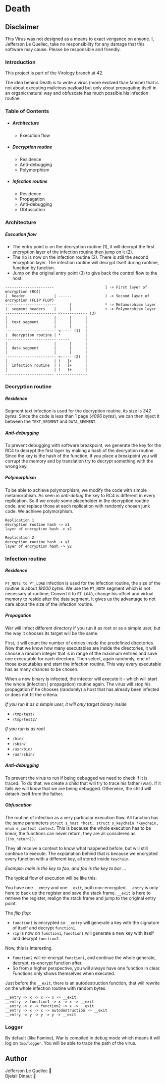 # Death 

## Disclaimer
This Virus was not designed as a means to exact vengance on anyone.
I, Jefferson Le Quellec, take no responsibility for any damage that this software may cause.
Please be responsible and friendly.

### Introduction
This project is part of the Virology branch at 42.

The idea behind Death is to write a virus  (more evolved than famine) that is not about executing malicious payload but only about propagating itself in an organic/natural way and obfuscate has much possible his infection routine.

### Table of Contents
- ##### Architecture
    + Execution flow
- ##### Decryption routine
    + Residence
    +  Anti-debugging
    + Polymorphism
- ##### Infection routine
    + Residence
    + Propagation
    + Anti-debugging
    + Obfuscation

### Architecture
##### Execution flow

- The entry point is on the decryption routine (1), it will decrypt the first encryption layer of the infection routine then jump on it (2).
- The rip is now on the infection routine (2). There is still the second encryption layer. The infection routine will decrypt itself during runtime, function by function.
- Jump on the original entry point (3) to give back the control flow to the host.
```
----------------------                       ] -> First layer of encryption (RC4)
|  header             | ------               ) -> Second layer of encryption (FLIP FLOP)
-----------------------      |               * -> Metamorphism layer
|  segment headers    |      |               + -> Polymorphism layer
----------------------- <------------ (3)
|                     |      |      |
|  text segment       |      |      |
|                     |      |      |
----------------------- <----- (1)  |
|  decryption routine | *           |
----------------------- -----       |
|                     |      |      |
|  data segment       |      |      |
|                     |      |      |
----------------------- <----- (2)  |
|                     | )   ]+      |
|  infection routine  | )   ]+      |
|                     | )   ]+      |
---------------------- --------------
```

### Decryption routine
##### Residence
Segment text infection is used for the decryption routine, its size is *342 bytes*.
Since the code is less than 1 page (*4096 bytes*), we can then inject it between the `TEXT_SEGMENT` and `DATA_SEGMENT`.

##### Anti-debugging
To prevent debugging with software breakpoint, we generate the key for the RC4 to decrypt the first layer by making a hash of the decryption routine.
Since the key is the hash of the function, if you place a breakpoint you will corrupt the memory and by translation try to decrypt something with the wrong key.

##### Polymorphism
To be able to achieve polymorphism, we modify the code with simple metamorphism.
As seen in *anti-debug* the key to RC4 is different in every replication.
So if we create some placeholder in the decryption routine code, and replace those at each replication with randomly chosen junk code. We achieve polymorphism.

```
Replication 1
decryption routine hash -> x1
layer of encryption hash -> x2

Replication 2
decryption routine hash -> y1
layer of encryption hash -> y2
```

### Infection routine
##### Residence
`PT_NOTE to PT_LOAD` infection is used for the infection routine, the size of the routine is about *18000 bytes*.
We use the `PT_NOTE` segment which is not necessary at runtime; Convert it to `PT_LOAD`, change his offset and virtual memory to reside after the data segment.
It gives us the advantage to not care about the size of the infection routine.

##### Propagation
War will infect different directory if you run it as root or as a simple user, but the way it chooses its target will be the same.

First, it will count the number of entries inside the predefined directories. Now that we know how many executables are inside the directories, it will choose a random integer that is in range of the maximum entries and save one executable for each directory. Then select, again randomly, one of those executables and start the infection routine. This way every executable has as many chances to be chosen.

When a new binary is infected, the infector will execute it - which will start the whole (infection | propagation) routine again.
The virus will stop his propagation if he chooses (randomly) a host that has already been infected or does not fit the criteria.

*If you run it as a simple user, it will only target binary inside*
- `/tmp/test/`
- `/tmp/test2/`  

*If you run is as root*
- `/bin/`
- `/sbin/`
- `/usr/bin/`
- `/usr/sbin/`

##### Anti-debugging
To prevent the virus to run if being debugged we need to check if it is traced. To do that, we create a child that will try to trace his father (war).
If it fails we will know that we are being debugged. Otherwise, the child will detach itself from the father.

##### Obfuscation
The routine of infection as a very particular execution flow.
All function has the same parameters `struct s_host *host, struct s_keychain *keychain, enum e_context context`.
This is because the whole execution has to be linear, the functions can never return, they are all considered as `((no_return))`.

They all receive a context to know what happened before, but will still continue to execute.
The explanation behind that is because we encrypted every function with a different key, all stored inside `keychain`.

*Example: main is the key to foo, and foo is the key to bar ...*

The typical flow of execution will be like this:

You have one `__entry` and one `__exit`, both non-encrypted.
`__entry` is only here to back up the register and save the stack frame. 
`__exit` is here to retrieve the register, realign the stack frame and jump to the original entry point.

The *flip flop*:
- `function1` is encrypted so `__entry` will generate a key with the signature of itself and decrypt `function1`.
- `rip` is now on `function1`, `function1` will generate a new key with itself and decrypt `function2`.

Now, this is interesting.

- `function2` will re-encrypt `function1`, and continue the whole generate, decrypt, re-encrypt function after.
- So from a higher perspective, you will always have one function in clear. Functions only shows themselves when executed.

Just before the `__exit`, there is an autodestruction function, that will rewrite on the whole infection routine with random bytes.

```
__entry -> x -> x -> x -> __exit
__entry -> function1 -> x -> x -> __exit
__entry -> x -> function2 -> x -> __exit
__entry -> x -> x -> autodestruction -> __exit
__entry -> y -> y -> y -> __exit
```

### Logger
By default (like Famine), War is compiled in debug mode which means it will log on `tmp/logger`. You will be able to trace the path of the virus.

## Author
Jefferson Le Quellec 🐜  
Djelali Dinaut 🐜 

